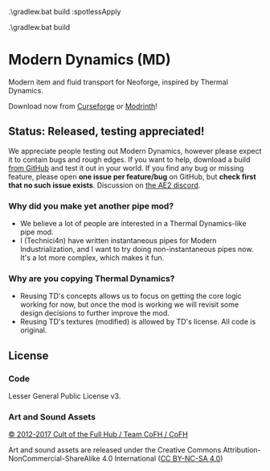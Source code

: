 .\gradlew.bat  build :spotlessApply 




.\gradlew.bat  build 

# Modern Dynamics (MD)
Modern item and fluid transport for Neoforge, inspired by Thermal Dynamics.

Download now from [Curseforge](https://www.curseforge.com/minecraft/mc-mods/modern-dynamics) or [Modrinth](https://modrinth.com/mod/modern-dynamics)!

## Status: Released, testing appreciated!
We appreciate people testing out Modern Dynamics, however please expect it to contain bugs and rough edges.
If you want to help, download a build [from GitHub](https://github.com/Technici4n/Modern-Dynamics/releases) and test it out in your world.
If you find any bug or missing feature, please open **one issue per feature/bug** on GitHub,
but **check first that no such issue exists**.
Discussion on [the AE2 discord](https://discord.gg/Zd6t9ka7ne).

### Why did you make yet another pipe mod?
* We believe a lot of people are interested in a Thermal Dynamics-like pipe mod.
* I (Technici4n) have written instantaneous pipes for Modern Industrialization, and I want to try doing non-instantaneous pipes now.
It's a lot more complex, which makes it fun.

### Why are you copying Thermal Dynamics?
* Reusing TD's concepts allows us to focus on getting the core logic working for now,
but once the mod is working we will revisit some design decisions to further improve the mod.
* Reusing TD's textures (modified) is allowed by TD's license. All code is original.

## License

### Code
Lesser General Public License v3.

### Art and Sound Assets

[© 2012-2017 Cult of the Full Hub / Team CoFH / CoFH](https://github.com/CoFH/ThermalDynamics)

Art and sound assets are released under the Creative Commons Attribution-NonCommercial-ShareAlike 4.0 International ([CC BY-NC-SA 4.0](https://creativecommons.org/licenses/by-nc-sa/4.0/))
